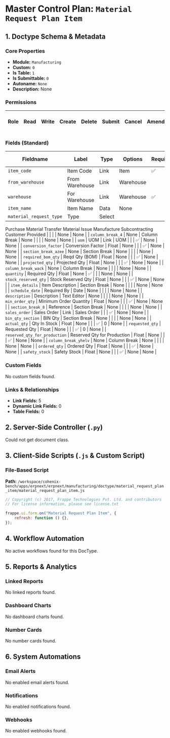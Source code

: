 # Master Control Plan: `Material Request Plan Item`

## 1. Doctype Schema & Metadata

### Core Properties
- **Module:** `Manufacturing`
- **Custom:** `0`
- **Is Table:** `1`
- **Is Submittable:** `0`
- **Autoname:** `None`
- **Description:** None

### Permissions
| Role | Read | Write | Create | Delete | Submit | Cancel | Amend | Report | Import | Export | Print | Email | Share | Set User Perms |
|---|---|---|---|---|---|---|---|---|---|---|---|---|---|---|


### Fields (Standard)
| Fieldname | Label | Type | Options | Required | Hidden | Read Only | Default | Description |
|---|---|---|---|---|---|---|---|---|
| `item_code` | Item Code | Link | Item | ✅ |  |  | None | None |
| `from_warehouse` | From Warehouse | Link | Warehouse |  |  |  | None | None |
| `warehouse` | For Warehouse | Link | Warehouse | ✅ |  |  | None | None |
| `item_name` | Item Name | Data | None |  |  |  | None | None |
| `material_request_type` | Type | Select | 
Purchase
Material Transfer
Material Issue
Manufacture
Subcontracting
Customer Provided |  |  |  | None | None |
| `column_break_4` | None | Column Break | None |  |  |  | None | None |
| `uom` | UOM | Link | UOM |  |  | ✅ | None | None |
| `conversion_factor` | Conversion Factor | Float | None |  |  | ✅ | None | None |
| `section_break_azee` | None | Section Break | None |  |  |  | None | None |
| `required_bom_qty` | Reqd Qty (BOM) | Float | None |  |  | ✅ | None | None |
| `projected_qty` | Projected Qty | Float | None |  |  | ✅ | None | None |
| `column_break_wack` | None | Column Break | None |  |  |  | None | None |
| `quantity` | Required Qty | Float | None | ✅ |  |  | None | None |
| `stock_reserved_qty` | Stock Reserved Qty | Float | None |  |  | ✅ | None | None |
| `item_details` | Item Description | Section Break | None |  |  |  | None | None |
| `schedule_date` | Required By | Date | None |  |  |  | None | None |
| `description` | Description | Text Editor | None |  |  |  | None | None |
| `min_order_qty` | Minimum Order Quantity | Float | None |  |  | ✅ | None | None |
| `section_break_8` | Reference | Section Break | None |  |  |  | None | None |
| `sales_order` | Sales Order | Link | Sales Order |  |  | ✅ | None | None |
| `bin_qty_section` | BIN Qty | Section Break | None |  |  |  | None | None |
| `actual_qty` | Qty In Stock | Float | None |  |  | ✅ | 0 | None |
| `requested_qty` | Requested Qty | Float | None |  |  | ✅ | 0 | None |
| `reserved_qty_for_production` | Reserved Qty for Production | Float | None |  |  | ✅ | None | None |
| `column_break_yhelv` | None | Column Break | None |  |  |  | None | None |
| `ordered_qty` | Ordered Qty | Float | None |  |  | ✅ | None | None |
| `safety_stock` | Safety Stock | Float | None |  |  | ✅ | None | None |


### Custom Fields
No custom fields found.


### Links & Relationships
- **Link Fields:** 5
- **Dynamic Link Fields:** 0
- **Table Fields:** 0

## 2. Server-Side Controller (`.py`)
Could not get document class.


## 3. Client-Side Scripts (`.js` & Custom Script)
### File-Based Script
**Path:** `/workspace/cohenix-bench/apps/erpnext/erpnext/manufacturing/doctype/material_request_plan_item/material_request_plan_item.js`
```javascript
// Copyright (c) 2017, Frappe Technologies Pvt. Ltd. and contributors
// For license information, please see license.txt

frappe.ui.form.on("Material Request Plan Item", {
	refresh: function () {},
});

```




## 4. Workflow Automation
No active workflows found for this DocType.


## 5. Reports & Analytics
### Linked Reports
No linked reports found.


### Dashboard Charts
No dashboard charts found.


### Number Cards
No number cards found.


## 6. System Automations
### Email Alerts
No enabled email alerts found.


### Notifications
No enabled notifications found.


### Webhooks
No enabled webhooks found.
